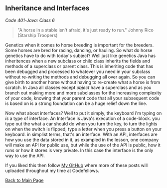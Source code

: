 ## Inheritance and Interfaces

*Code 401-Java: Class 6*

>"A horse in a stable isn't afraid, it's just ready to run."
>Johnny Rico (Starship Troopers)

Genetics when it comes to horse breeding is important for the breeders. Some horses are bred for racing, dancing, or hauling. So what do horse genetics have to do with today's subject? Well just like genetics Java has inheritences when a new subclass or child class inherits the fields and methods of a superclass or parent class. This is inheriting code that has been debugged and processed to whatever you need in your subclass without re-writing the methods and debugging all over again. So you can give birth to another horse without having to re-create what a horse is from scratch. In Java all classes except *object* have a superclass and as you branch out making more and more subclasses for the increasing complexity of your code, knowing that your parent code that all your subsequent code is based on is a strong foundation can be a huge relief down the line.

Now what about interfaces? Well to put it simply, the keyboard i'm typing on *is* a type of interface. An Interface is Java's execution of a code-block. you type out the what a car should do when you turn the key, to turn the lights on when the switch is flipped, type a letter when you press a button on your keyboard. in simplist terms, that's an interface. With an API, interfaces are how you use the data stored in it, as exampled in the lesson, one company will make an API for public use, but while the use of the API is public, how it runs or how it stores is very private. In this case the interface is the only way to use the API.


If you liked this then follow [My GitHub](https://github.com/John-Ram) where more of these posts will uploaded throughout my time at Codefellows.

[Back to Main Page](https://john-ram.github.io/reading-notes.md/)